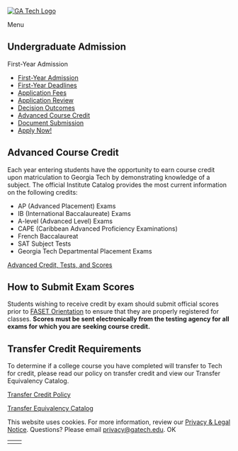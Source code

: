 [![GA Tech Logo](https://admission.gatech.edu/images/gt-logo-oneline-white.svg)](https://admission.gatech.edu/)

Menu

## Undergraduate Admission

First-Year Admission

- [First-Year Admission](https://admission.gatech.edu/first-year)
- [First-Year Deadlines](https://admission.gatech.edu/first-year/deadlines)
- [Application Fees](https://admission.gatech.edu/first-year/application-fees)
- [Application Review](https://admission.gatech.edu/first-year/application-review)
- [Decision Outcomes](https://admission.gatech.edu/first-year/decision-outcomes)
- [Advanced Course Credit](https://admission.gatech.edu/first-year/advanced-course-credit)
- [Document Submission](https://admission.gatech.edu/apply/documents)
- [Apply Now!](https://www.commonapp.org/explore/georgia-institute-technology)

## Advanced Course Credit

Each year entering students have the opportunity to earn course credit upon matriculation to Georgia Tech by demonstrating knowledge of a subject. The official Institute Catalog provides the most current information on the following credits:

- AP (Advanced Placement) Exams
- IB (International Baccalaureate) Exams
- A-level (Advanced Level) Exams
- CAPE (Caribbean Advanced Proficiency Examinations)
- French Baccalaureat
- SAT Subject Tests
- Georgia Tech Departmental Placement Exams

[Advanced Credit, Tests, and Scores](https://catalog.gatech.edu/academics/undergraduate/credit-tests-scores/)

## How to Submit Exam Scores

Students wishing to receive credit by exam should submit official scores prior to [FASET Orientation](https://transitionprograms.gatech.edu/content/first-year-faset-orientation) to ensure that they are properly registered for classes. **Scores must be sent electronically from the testing agency for all exams for which you are seeking course credit.**

## Transfer Credit Requirements

To determine if a college course you have completed will transfer to Tech for credit, please read our policy on transfer credit and view our Transfer Equivalency Catalog.

[Transfer Credit Policy](https://registrar.gatech.edu/current-students/transfer-credit)

[Transfer Equivalency Catalog](https://oscar.gatech.edu/pls/bprod/wwsktrna.P_find_location)

This website uses cookies. For more information, review our [Privacy & Legal Notice](https://www.gatech.edu/privacy). Questions? Please email [privacy@gatech.edu](mailto:privacy@gatech.edu).
OK

|     |     |
| --- | --- |
|  |  |